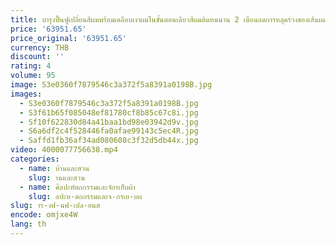 ```yaml
---
title: บํารุงฟื้นฟูเปลี่ยนสีผมพร้อมเคลือบเงาผมในขั้นตอนเดียวสีผมติดทนนาน 2 เดือนลดการหลุดร่วงของเส้นผมปลอดภัยไร้สารไฮโดรเจนและออกซิเจนฟองขนาดเล็กเครื่องมือเสริมความงามดูดขนาดใหญ่ สิวหัวดํา ฉีดออกซิเจน Hydrating Beauty Salon
price: '63951.65'
price_original: '63951.65'
currency: THB
discount: ''
rating: 4
volume: 95
image: S3e0360f7879546c3a372f5a8391a0198B.jpg
images:
  - S3e0360f7879546c3a372f5a8391a0198B.jpg
  - S3f61b65f085048ef81780cf8b85c67c8i.jpg
  - Sf10f622830d84a41baa1bd98e03942d9v.jpg
  - S6a6df2c4f528446fa0afae99143c5ec4R.jpg
  - Saffd1fb36af34ad080608c3f32d5db44x.jpg
video: 4000077756638.mp4
categories:
  - name: บ้านและสวน
    slug: านและสวน
  - name: ศิลปะหัตถกรรมและจักรเย็บผ้า
    slug: ลปะห-ตถกรรมและจ-กรเย-บผ
slug: าร-งฟ-นฟ-เปล-ยนส
encode: omjxe4W
lang: th
---
```

  